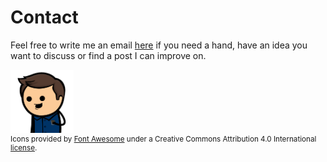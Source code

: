 # Contact

Feel free to write me an email [here](mailto:jp10010101010000@gmail.com) if you need a hand, have an idea you want to discuss or find a post I can improve on.

<img class="center circle-image" width="20%" src="./imgs/avatar.png"/>

<div class="footer">
  <div class="flex-grid" style="font-size: 5rem">
    <div class="col">
      <a href="./resume.html" class="center"><i class="fa-solid fa-file"></i></a>
    </div>
    <div class="col">
      <a href="https://twitter.com/AltReptile" class="center"><i class="fab fa-twitter"></i></a>
    </div>
    <div class="col">
      <a href="https://www.linkedin.com/in/prattjr" class="center"><i class="fab fa-linkedin"></i></a>
    </div>
    <div class="col">
      <a href="https://github.com/Cypher1" class="center"><i class="fab fa-github"></i></a>
    </div>
  </div>
  <div style="font-size: smaller">Icons provided by <a href="https://fontawesome.com/icons">Font Awesome</a> under a Creative Commons Attribution 4.0 International <a href="https://fontawesome.com/license">license</a>. </div>
</div>
